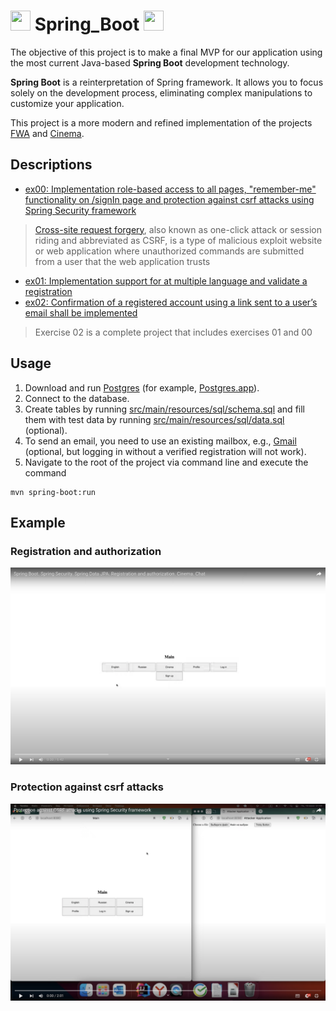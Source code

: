 # <img height="32" width="32" src="https://unpkg.com/simple-icons@v6/icons/springboot.svg" /> Spring_Boot <img height="32" width="32" src="https://unpkg.com/simple-icons@v6/icons/springsecurity.svg" />
The objective of this project is to make a final MVP for our application using the most current Java-based **Spring Boot** development technology.

**Spring Boot** is a reinterpretation of Spring framework. It allows you to focus solely on the development process, eliminating complex manipulations to customize your application.

This project is a more modern and refined implementation of the projects [FWA](https://github.com/rbiodies/FWA) and [Cinema](https://github.com/rbiodies/Cinema).
## Descriptions
- [ex00: Implementation role-based access to all pages, "remember-me" functionality on /signIn page and protection against csrf attacks using Spring Security framework](https://github.com/rbiodies/Spring_Boot/tree/master/ex00/Cinema)

>[Cross-site request forgery](https://en.wikipedia.org/wiki/Cross-site_request_forgery), also known as one-click attack or session riding and abbreviated as CSRF, is a type of malicious exploit website or web application where unauthorized commands are submitted from a user that the web application trusts
- [ex01: Implementation support for at multiple language and validate a registration](https://github.com/rbiodies/Spring_Boot/tree/master/ex01/Cinema)
- [ex02: Confirmation of a registered account using a link sent to a user’s email shall be implemented](https://github.com/rbiodies/Spring_Boot/tree/master/ex02/Cinema)

>Exercise 02 is a complete project that includes exercises 01 and 00

## Usage
1. Download and run [Postgres](https://www.postgresql.org/download/) (for example, [Postgres.app](https://postgresapp.com/downloads.html)).
2. Connect to the database.
3. Create tables by running [src/main/resources/sql/schema.sql](https://github.com/rbiodies/Spring_Boot/blob/master/ex02/Cinema/src/main/resources/sql/schema.sql) and fill them with test data by running [src/main/resources/sql/data.sql](https://github.com/rbiodies/Spring_Boot/blob/master/ex02/Cinema/src/main/resources/sql/data.sql) (optional).
4. To send an email, you need to use an existing mailbox, e.g., [Gmail](https://www.techmazza.com/solve-java-mail-authentication-failed-exception-in-springboot/) (optional, but logging in without a verified registration will not work).
5. Navigate to the root of the project via command line and execute the command
```
mvn spring-boot:run
```
## Example
### Registration and authorization
[![IMAGE ALT TEXT HERE](https://github.com/rbiodies/Spring_Boot/blob/master/Снимок%20экрана%202023-06-27%20в%2016.34.33.png)](https://youtu.be/lcT5yzhhfGk)
### Protection against csrf attacks
[![IMAGE ALT TEXT HERE](https://github.com/rbiodies/Spring_Boot/blob/master/Снимок%20экрана%202023-06-27%20в%2016.34.50.png)](https://youtu.be/xkegzna4wto)
